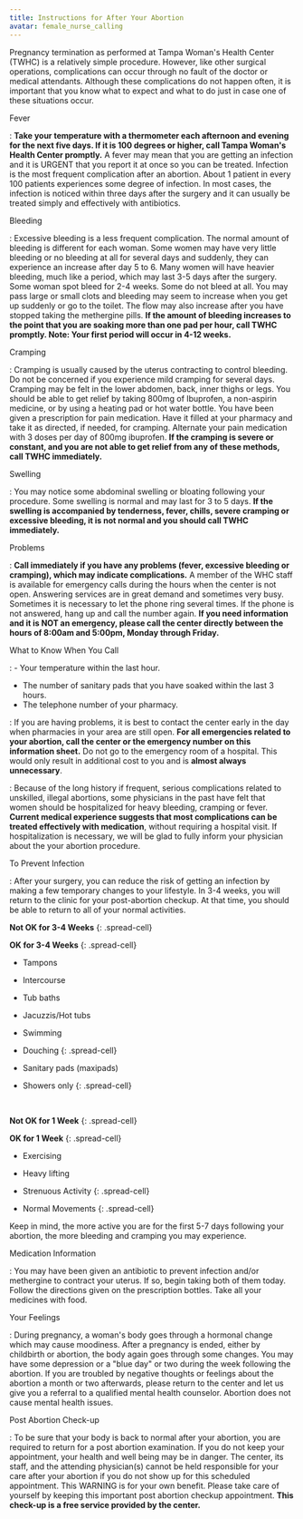 ```yaml
---
title: Instructions for After Your Abortion
avatar: female_nurse_calling
---
```


Pregnancy termination as performed at Tampa Woman's Health Center (TWHC)
is a relatively simple procedure.  However, like other surgical
operations, complications can occur through no fault of the doctor or
medical attendants.  Although these complications do not happen often,
it is important that you know what to expect and what to do just in case
one of these situations occur.

Fever

: **Take your temperature with a thermometer each afternoon and evening
for the next five days.  If it is 100 degrees or higher, call Tampa
Woman's Health Center promptly.**  A fever may mean that you are getting
an infection and it is URGENT that you report it at once so you can be
treated.  Infection is the most frequent complication after an abortion.
About 1 patient in every 100 patients experiences some degree of
infection.  In most cases, the infection is noticed within three days
after the surgery and it can usually be treated simply and effectively
with antibiotics.

Bleeding

: Excessive bleeding is a less frequent complication.  The normal amount
of bleeding is different for each woman.  Some women may have very
little bleeding or no bleeding at all for several days and suddenly,
they can experience an increase after day 5 to 6.  Many women will have
heavier bleeding, much like a period, which may last 3-5 days after the
surgery.  Some woman spot bleed for 2-4 weeks.  Some do not bleed at
all.  You may pass large or small clots and bleeding may seem to
increase when you get up suddenly or go to the toilet.  The flow may
also increase after you have stopped taking the methergine pills.  **If
the amount of bleeding increases to the point that you are soaking more
than one pad per hour, call TWHC promptly.  Note:  Your first period
will occur in 4-12 weeks.**

Cramping

: Cramping is usually caused by the uterus contracting to control
bleeding.  Do not be concerned if you experience mild cramping for
several days.  Cramping may be felt in the lower abdomen, back, inner
thighs or legs.  You should be able to get relief by taking 800mg of
Ibuprofen, a non-aspirin medicine, or by using a heating pad or hot
water bottle.  You have been given a prescription for pain medication.
Have it filled at your pharmacy and take it as directed, if needed, for
cramping.  Alternate your pain medication with 3 doses per day of 800mg
ibuprofen.  **If the cramping is severe or constant, and you are not
able to get relief from any of these methods, call TWHC immediately.**

Swelling

: You may notice some abdominal swelling or bloating following your
procedure.  Some swelling is normal and may last for 3 to 5 days.  **If
the swelling is accompanied by tenderness, fever, chills, severe
cramping or excessive bleeding, it is not normal and you should call
TWHC immediately.**

Problems

: **Call immediately if you have any problems (fever, excessive bleeding
or cramping), which may indicate complications.**  A member of the WHC
staff is available for emergency calls during the hours when the center
is not open.  Answering services are in great demand and sometimes very
busy.  Sometimes it is necessary to let the phone ring several times.
If the phone is not answered, hang up and call the number again.  **If
you need information and it is NOT an emergency, please call the center
directly between the hours of 8:00am and 5:00pm, Monday through
Friday.**

What to Know When You Call

: - Your temperature within the last hour.
- The number of sanitary pads that you have soaked within the last 3
  hours.
- The telephone number of your pharmacy.

: If you are having problems, it is best to contact the center early in
the day when pharmacies in your area are still open.  **For all
emergencies related to your abortion, call the center or the emergency
number on this information sheet.**  Do not go to the emergency room of
a hospital.  This would only result in additional cost to you and is
**almost always unnecessary**.

: Because of the long history if frequent, serious complications related
to unskilled, illegal abortions, some physicians in the past have felt
that women should be hospitalized for heavy bleeding, cramping or fever.
**Current medical experience suggests that most complications can be
treated effectively with medication**, without requiring a hospital
visit.  If hospitalization is necessary, we will be glad to fully inform
your physician about the your abortion procedure.

To Prevent Infection

: After your surgery, you can reduce the risk of getting an infection by
making a few temporary changes to your lifestyle.  In 3-4 weeks, you
will return to the clinic for your post-abortion checkup.  At that time,
you should be able to return to all of your normal activities.

**Not OK for 3-4 Weeks**
{: .spread-cell}

**OK for 3-4 Weeks**
{: .spread-cell}

<div></div>

- Tampons
- Intercourse
- Tub baths
- Jacuzzis/Hot tubs
- Swimming
- Douching
{: .spread-cell}

- Sanitary pads  (maxipads)
- Showers only
{: .spread-cell}

<div>&nbsp;</div>

**Not OK for 1 Week**
{: .spread-cell}

**OK for 1 Week**
{: .spread-cell}

<div></div>

- Exercising
- Heavy lifting
- Strenuous Activity
{: .spread-cell}

- Normal Movements
{: .spread-cell}

Keep in mind, the more active you are for the first 5-7 days following
your abortion, the more bleeding and cramping you may experience.

Medication Information

: You may have been given an antibiotic to prevent infection and/or
methergine to contract your uterus.  If so, begin taking both of them
today.  Follow the directions given on the prescription bottles.  Take
all your medicines with food.

Your Feelings

: During pregnancy, a woman's body goes through a hormonal change which
may cause moodiness. After a pregnancy is ended, either by childbirth or
abortion, the body again goes through some changes.  You may have some
depression or a "blue day" or two during the week following the
abortion.  If you are troubled by negative thoughts or feelings about
the abortion a month or two afterwards, please return to the center and
let us give you a referral to a qualified mental health counselor.
Abortion does not cause mental health issues.

Post Abortion Check-up

: To be sure that your body is back to normal after your abortion, you
are required to return for a post abortion examination.  If you do not
keep your appointment, your health and well being may be in danger.  The
center, its staff, and the attending physician(s) cannot be held
responsible for your care after your abortion if you do not show up for
this scheduled appointment.  This WARNING is for your own benefit.
Please take care of yourself by keeping this important post abortion
checkup appointment.  **This check-up is a free service provided by the
center.**

